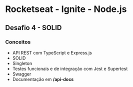 # Rocketseat - Ignite - Node.js
## Desafio 4 - SOLID

### Conceitos
* API REST com TypeScript e Express.js
* SOLID
* Singleton
* Testes funcionais e de integração com Jest e Supertest
* Swagger
* Documentação em **/api-docs**
